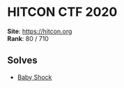 # HITCON CTF 2020

**Site**: https://hitcon.org \
**Rank**: 80 / 710

## Solves
- [Baby Shock](baby_shock/)
